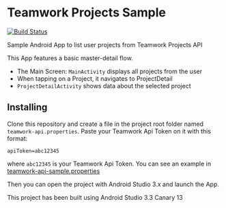 # Teamwork Projects Sample

[![Build Status](https://travis-ci.org/voghDev/teamwork-sample.svg?branch=master)](https://travis-ci.org/voghDev/teamwork-sample)

Sample Android App to list user projects from Teamwork Projects API

This App features a basic master-detail flow.

- The Main Screen: `MainActivity` displays all projects from the user
- When tapping on a Project, it navigates to ProjectDetail
- `ProjectDetailActivity` shows data about the selected project

Installing
----------

Clone this repository and create a file in the project root folder named `teamwork-api.properties`. Paste your Teamwork Api Token on it with this format:

    apiToken=abc12345

where `abc12345` is your Teamwork Api Token. You can see an example in [teamwork-api-sample.properties][1]

Then you can open the project with Android Studio 3.x and launch the App.

This project has been built using Android Studio 3.3 Canary 13

[1]: https://github.com/voghDev/teamwork-sample/blob/master/teamwork-api-sample.properties
